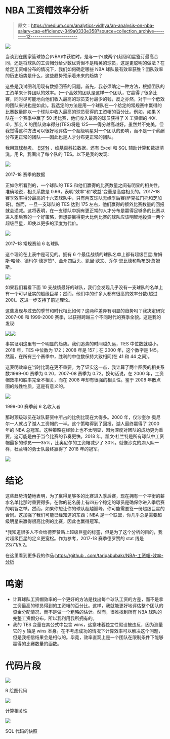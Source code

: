 # NBA 工资帽效率分析

> 原文：<https://medium.com/analytics-vidhya/an-analysis-on-nba-salary-cap-efficiency-349a0333e358?source=collection_archive---------12----------------------->

![](img/b7c144fec674cb24f213e9d8c2edd9b0.png)

当谈到在国家篮球协会(NBA)中获胜时，是与一个(或两个)超级明星签订最高合同，还是将球队的工资帽分给少数优秀但不是精英的球员，这是更聪明的做法？在给定工资帽分布的情况下，我们如何确定哪些 NBA 球队最有效率获胜？团队效率的历史趋势是什么，这些趋势预示着未来的趋势？

这些是我试图利用现有数据回答的问题。首先，我必须确定一种方法，根据团队的工资单来计算团队的效率。(一个高效的团队是这样一个团队，它赢得了很多比赛，同时尽可能地向他们收入最高的球员支付最少的钱，反之亦然，对于一个低效的团队来说也是如此)。我选定的方法是用一个球队在一个给定的常规赛中赢得的比赛数量除以一个球队中收入最高的球员获得的工资帽的百分比。例如，如果 X 队在一个赛季中赢了 50 场比赛，他们收入最高的球员获得了 X 工资帽的 40(. 4)，那么 X 的团队效率得分(TES)将是 125——得分越高越好。虽然并不完美，但我觉得这种方法可以很好地评估一个超级明星对一个团队的影响，而不是一个薪酬分布更正常的团队——因此也是人才分布更正常的团队。

我用[篮球参考](https://www.basketball-reference.com/contracts/players.html)、 [ESPN](https://www.espn.com/nba/standings/_/season/2018) 、[维基百科](https://en.wikipedia.org/wiki/2018%E2%80%9319_NBA_season)拉数据，还有 Excel 和 SQL 辅助计算和数据清洗。用 R，我画出了每个队的 TES。以下是我的发现:

![](img/d5c159158aea9930ba2d5ad34c7ba30b.png)

2017-18 赛季的数据

正如你所看到的，一个球队的 TES 和他们赢得的比赛数量之间有明显的相关性。准确地说，相关系数是 0.66，表明“效率”和“收益”变量是高度相关的。2017–18 赛季效率得分最高的十六支球队中，只有两支球队无缘季后赛(萨克拉门托和芝加哥)。然而，一旦一支球队的 TES 达到 175 左右，他们赢得的额外比赛数量的回报就会递减。这将表明，在一支球队中拥有更正常的人才分布是赢得足够多的比赛以进入季后赛的一个好策略，但想要赢得更大比例比赛的球队应该明智地投资一两个超级巨星，即使以更多的深度为代价。

![](img/a1d56a3285e317c7cbe9540f7c41d88b.png)

2017–18 常规赛前 6 名球队

这个理论在上表中是可见的。拥有 6 个最佳战绩的球队名单上都有超级巨星:詹姆斯·哈登、德玛尔·德罗赞*、金州四巨头、凯里·欧文、乔尔·恩比德和勒布朗·詹姆斯。

![](img/95de208adab5889f1c9297d8ae3d52c7.png)

如果我们看看下面 10 支战绩最好的球队，我们会发现几乎没有一支球队的名单上有一个可以证实的超级巨星；然而，他们中的许多人都有很高的效率分数(超过 200)。这进一步支持了前述理论。

这些发现与过去的季节和时代相比如何？这两种差异有明显的趋势吗？我决定研究 2007-08 和 1999-2000 赛季，以获得跨越三个不同时代的赛季全貌。这是我的发现:

![](img/0dd35f44730802b7477f00528a5fe1cb.png)![](img/e5ea017a52276e1c632bf2a748c46634.png)

事实证明这里有一个明显的趋势。我们追溯的时间越久远，TES 中位数就越小。2018 年，TES 中位数为 172；2008 年是 157；在 2000 年，这个数字是 145。然而，在所有三个赛季中，胜利的中位数保持大致相同(在 41 和 44 之间)。

这表明效率在当时比现在更不重要。为了证实这一点，我计算了两个图表的相关系数:1999-00 赛季为 0.20，2007-08 赛季为 0.72。换句话说，在 2000 年，工资帽效率和胜率完全不相关，而在 2008 年却有很强的相关性。鉴于 2008 年散点图的线性性质，这是有意义的。

![](img/a98696be30f8afb8befadfed2ee9af0d.png)

1999-00 赛季前 6 名收入者

那时顶级球员在球队薪资中所占的比例比现在大得多。2000 年，仅沙奎尔·奥尼尔一人就占了湖人工资帽的一半。这个策略得到了回报，湖人最终赢得了 2000 年的 NBA 总冠军。这种策略在经验上也不太明显，因为深度对团队的成功更为重要，这可能是由于当今比赛的节奏更快。2018 年，凯文·杜兰特是所有球队中工资帽最多的球员——35%，比奥尼尔的工资帽减少了 30%。就像沙克的湖人队一样，杜兰特的勇士队最终赢得了 2018 年的冠军。

![](img/afffceb77d0191e10977cd311e9d9d6c.png)

# 结论

这些趋势清楚地表明，为了赢得足够多的比赛进入季后赛，现在拥有一个平衡的薪水名单比那时重要得多。在你的花名册上有四五个稳定的球员是确保你进入季后赛的明智之举。然而，如果你想让你的球队超越巅峰，你可能需要签一份超级巨星的合同。这加强了我们可能已经知道的东西；NBA 是一个联盟，你几乎总是需要超级明星来赢得很高比例的比赛，因此也赢得冠军。

*我知道很多人不会给德罗赞贴上超级巨星的标签，但是为了这个分析的目的，我对超级巨星的定义更宽松。作为参考，2017-18 赛季德罗赞的 stat 线是 23/7.1/5.2。

在这里看到更多我的作品:[https://github . com/tariqabubakr/NBA-工资帽-效率-分析](https://github.com/tariqabubakr/NBA-Salary-Cap-Efficiency-Analysis)

# **鸣谢**

*   计算球队工资帽效率的一个更好的方法是找出每个球队工资的方差，而不是拿工资最高的球员得到的工资帽的百分比。这样，我就能更好地评估整个团队的资金分配情况，而不是做一个粗略的估计。然而，很难找到所有 NBA 球队的完整工资帽分布，所以我利用我所拥有的。
*   我的 TES 变量在其公式中包含 wins，这意味着独立性假设被违反，因为测量它的 y 轴是 wins 本身。在不考虑成功的情况下计算效率可以解决这个问题，但是我相信结果会是相似的。毕竟，效率直观上是一个团队在限制条件下能够赢得的比赛数量的函数。

# 代码片段

![](img/ecc3a8f016b6fb47b3434032df20dda5.png)

R 绘图代码

![](img/dfed1897252c5aa67121fbd670ebdb4e.png)

计算相关性

![](img/355f429ef72bea70073570a261092723.png)

SQL 代码的快照
